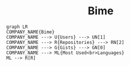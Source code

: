 <h1 align="center">Bime</h1>

```mermaid
graph LR
COMPANY_NAME{Bime}
COMPANY_NAME ---> U{Users} ---> UN[1]
COMPANY_NAME ---> R{Repositories} ---> RN[2]
COMPANY_NAME ---> G{Gists} ---> GN[0]
COMPANY_NAME ---> ML{Most Used<br>Languages}
ML --> R[R]
```
